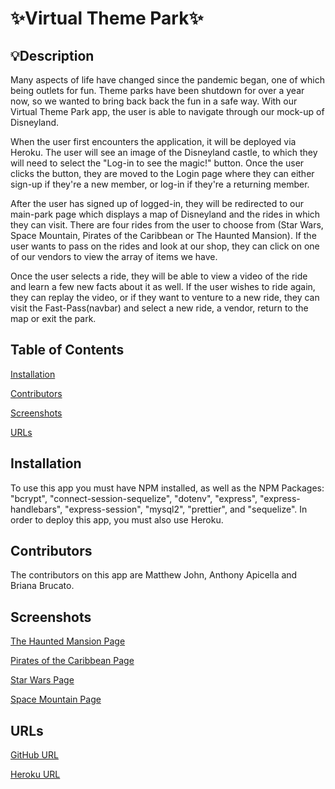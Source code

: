 # ✨Virtual Theme Park✨

## 💡Description
Many aspects of life have changed since the pandemic began, one of which being outlets for fun. Theme parks have been shutdown for over a year now, so we wanted to bring back back the fun in a safe way. With our Virtual Theme Park app, the user is able to navigate through our mock-up of Disneyland. 

When the user first encounters the application, it will be deployed via Heroku. The user will see an image of the Disneyland castle, to which they will need to select the "Log-in to see the magic!" button. Once the user clicks the button, they are moved to the Login page where they can either sign-up if they're a new member, or log-in if they're a returning member.

After the user has signed up of logged-in, they will be redirected to our main-park page which displays a map of Disneyland and the rides in which they can visit. There are four rides from the user to choose from (Star Wars, Space Mountain, Pirates of the Caribbean or The Haunted Mansion). If the user wants to pass on the rides and look at our shop, they can click on one of our vendors to view the array of items we have.

Once the user selects a ride, they will be able to view a video of the ride and learn a few new facts about it as well. If the user wishes to ride again, they can replay the video, or if they want to venture to a new ride, they can visit the Fast-Pass(navbar) and select a new ride, a vendor, return to the map or exit the park.

## Table of Contents
[Installation](#installation)

[Contributors](#contributors)

[Screenshots](#screenshots)

[URLs](#urls)

## Installation
To use this app you must have NPM installed, as well as the NPM Packages: "bcrypt", "connect-session-sequelize", "dotenv", "express", "express-handlebars", "express-session", "mysql2", "prettier", and "sequelize". In order to deploy this app, you must also use Heroku.

## Contributors
The contributors on this app are Matthew John, Anthony Apicella and Briana Brucato.

## Screenshots
<!-- [Landing Page](screenshots/employee-tracker1.png) -->

<!-- [Login Page](screenshots/employee-tracker2.png) -->

<!-- [Main Page](screenshots/employee-tracker2.png) -->

[The Haunted Mansion Page](screenshots/haunted-gif.gif)

[Pirates of the Caribbean Page](screenshots/pirates-gif.gif)

[Star Wars Page](screenshots/starwars-gif.gif)

[Space Mountain Page](screenshots/spacemountain-gif.gif)

<!-- [Vendors Page](screenshots/employee-tracker2.png) -->


## URLs
[GitHub URL](https://github.com/bebrucato/virtual-theme-park)

[Heroku URL](https://warm-shore-45541.herokuapp.com/)
